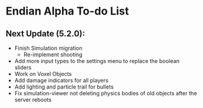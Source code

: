 # Endian Alpha To-do List

## Next Update (5.2.0):
- Finish Simulation migration
    - Re-implement shooting
- Add more input types to the settings menu to replace the boolean sliders
- Work on Voxel Objects
- Add damage indicators for all players
- Add lighting and particle trail for bullets
- Fix simulation-viewer not deleting physics bodies of old objects after the 
    server reboots